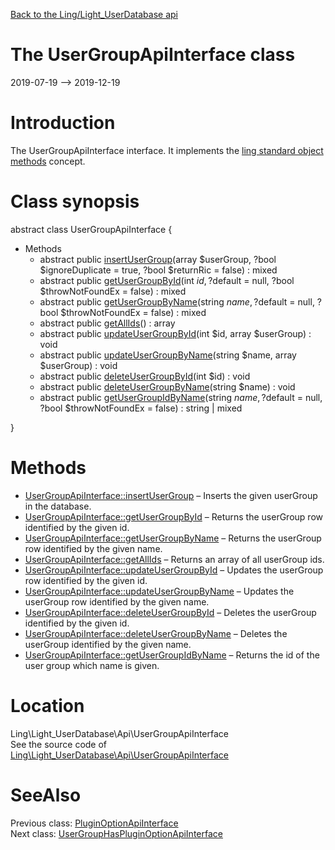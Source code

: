 [Back to the Ling/Light_UserDatabase api](https://github.com/lingtalfi/Light_UserDatabase/blob/master/doc/api/Ling/Light_UserDatabase.md)



The UserGroupApiInterface class
================
2019-07-19 --> 2019-12-19






Introduction
============

The UserGroupApiInterface interface.
It implements the [ling standard object methods](https://github.com/lingtalfi/Light_BreezeGenerator/blob/master/doc/pages/ling-standard-object-methods.md) concept.



Class synopsis
==============


abstract class <span class="pl-k">UserGroupApiInterface</span>  {

- Methods
    - abstract public [insertUserGroup](https://github.com/lingtalfi/Light_UserDatabase/blob/master/doc/api/Ling/Light_UserDatabase/Api/UserGroupApiInterface/insertUserGroup.md)(array $userGroup, ?bool $ignoreDuplicate = true, ?bool $returnRic = false) : mixed
    - abstract public [getUserGroupById](https://github.com/lingtalfi/Light_UserDatabase/blob/master/doc/api/Ling/Light_UserDatabase/Api/UserGroupApiInterface/getUserGroupById.md)(int $id, ?$default = null, ?bool $throwNotFoundEx = false) : mixed
    - abstract public [getUserGroupByName](https://github.com/lingtalfi/Light_UserDatabase/blob/master/doc/api/Ling/Light_UserDatabase/Api/UserGroupApiInterface/getUserGroupByName.md)(string $name, ?$default = null, ?bool $throwNotFoundEx = false) : mixed
    - abstract public [getAllIds](https://github.com/lingtalfi/Light_UserDatabase/blob/master/doc/api/Ling/Light_UserDatabase/Api/UserGroupApiInterface/getAllIds.md)() : array
    - abstract public [updateUserGroupById](https://github.com/lingtalfi/Light_UserDatabase/blob/master/doc/api/Ling/Light_UserDatabase/Api/UserGroupApiInterface/updateUserGroupById.md)(int $id, array $userGroup) : void
    - abstract public [updateUserGroupByName](https://github.com/lingtalfi/Light_UserDatabase/blob/master/doc/api/Ling/Light_UserDatabase/Api/UserGroupApiInterface/updateUserGroupByName.md)(string $name, array $userGroup) : void
    - abstract public [deleteUserGroupById](https://github.com/lingtalfi/Light_UserDatabase/blob/master/doc/api/Ling/Light_UserDatabase/Api/UserGroupApiInterface/deleteUserGroupById.md)(int $id) : void
    - abstract public [deleteUserGroupByName](https://github.com/lingtalfi/Light_UserDatabase/blob/master/doc/api/Ling/Light_UserDatabase/Api/UserGroupApiInterface/deleteUserGroupByName.md)(string $name) : void
    - abstract public [getUserGroupIdByName](https://github.com/lingtalfi/Light_UserDatabase/blob/master/doc/api/Ling/Light_UserDatabase/Api/UserGroupApiInterface/getUserGroupIdByName.md)(string $name, ?$default = null, ?bool $throwNotFoundEx = false) : string | mixed

}






Methods
==============

- [UserGroupApiInterface::insertUserGroup](https://github.com/lingtalfi/Light_UserDatabase/blob/master/doc/api/Ling/Light_UserDatabase/Api/UserGroupApiInterface/insertUserGroup.md) &ndash; Inserts the given userGroup in the database.
- [UserGroupApiInterface::getUserGroupById](https://github.com/lingtalfi/Light_UserDatabase/blob/master/doc/api/Ling/Light_UserDatabase/Api/UserGroupApiInterface/getUserGroupById.md) &ndash; Returns the userGroup row identified by the given id.
- [UserGroupApiInterface::getUserGroupByName](https://github.com/lingtalfi/Light_UserDatabase/blob/master/doc/api/Ling/Light_UserDatabase/Api/UserGroupApiInterface/getUserGroupByName.md) &ndash; Returns the userGroup row identified by the given name.
- [UserGroupApiInterface::getAllIds](https://github.com/lingtalfi/Light_UserDatabase/blob/master/doc/api/Ling/Light_UserDatabase/Api/UserGroupApiInterface/getAllIds.md) &ndash; Returns an array of all userGroup ids.
- [UserGroupApiInterface::updateUserGroupById](https://github.com/lingtalfi/Light_UserDatabase/blob/master/doc/api/Ling/Light_UserDatabase/Api/UserGroupApiInterface/updateUserGroupById.md) &ndash; Updates the userGroup row identified by the given id.
- [UserGroupApiInterface::updateUserGroupByName](https://github.com/lingtalfi/Light_UserDatabase/blob/master/doc/api/Ling/Light_UserDatabase/Api/UserGroupApiInterface/updateUserGroupByName.md) &ndash; Updates the userGroup row identified by the given name.
- [UserGroupApiInterface::deleteUserGroupById](https://github.com/lingtalfi/Light_UserDatabase/blob/master/doc/api/Ling/Light_UserDatabase/Api/UserGroupApiInterface/deleteUserGroupById.md) &ndash; Deletes the userGroup identified by the given id.
- [UserGroupApiInterface::deleteUserGroupByName](https://github.com/lingtalfi/Light_UserDatabase/blob/master/doc/api/Ling/Light_UserDatabase/Api/UserGroupApiInterface/deleteUserGroupByName.md) &ndash; Deletes the userGroup identified by the given name.
- [UserGroupApiInterface::getUserGroupIdByName](https://github.com/lingtalfi/Light_UserDatabase/blob/master/doc/api/Ling/Light_UserDatabase/Api/UserGroupApiInterface/getUserGroupIdByName.md) &ndash; Returns the id of the user group which name is given.





Location
=============
Ling\Light_UserDatabase\Api\UserGroupApiInterface<br>
See the source code of [Ling\Light_UserDatabase\Api\UserGroupApiInterface](https://github.com/lingtalfi/Light_UserDatabase/blob/master/Api/UserGroupApiInterface.php)



SeeAlso
==============
Previous class: [PluginOptionApiInterface](https://github.com/lingtalfi/Light_UserDatabase/blob/master/doc/api/Ling/Light_UserDatabase/Api/PluginOptionApiInterface.md)<br>Next class: [UserGroupHasPluginOptionApiInterface](https://github.com/lingtalfi/Light_UserDatabase/blob/master/doc/api/Ling/Light_UserDatabase/Api/UserGroupHasPluginOptionApiInterface.md)<br>
